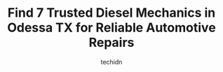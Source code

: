 ---
layout: ampstory
image: https://images.unsplash.com/photo-1508974576580-36a2f92ad3bc?ixlib=rb-4.0.3&ixid=MnwxMjA3fDB8MHxwaG90by1wYWdlfHx8fGVufDB8fHx8&auto=format&fit=crop&w=640&h=853&q=80
author: techidn
featured: false
description: Trust your vehicles maintenance and repairs to the 7 best Diesel Mechanic in Odessa TX, USA. With their extensive experience, cutting-edge technology, and commitment to customer satisfactio
title: Find 7 Trusted Diesel Mechanics in Odessa TX for Reliable Automotive Repairs
cover:
   title: Find 7 Trusted Diesel Mechanics in Odessa TX for Reliable Automotive Repairs
   subtitle: Rickpate
   background: https://images.unsplash.com/photo-1508974576580-36a2f92ad3bc?ixlib=rb-4.0.3&ixid=MnwxMjA3fDB8MHxwaG90by1wYWdlfHx8fGVufDB8fHx8&auto=format&fit=crop&w=640&h=853&q=80

pages: 
 - layout: thirds
   top: <h1>#1 Triple A Diesel Service Llc</h1>
   bottom: "<p>Aurturo, is a knowledgeable young mechanic, eager to please the customers... He also knows, Automatic transmissions Eaton or Allison, and he works on Mercedes-Benz motors</p>"
   background: https://www.knot35.com/toplist/wp-content/uploads/2023/06/best-diesel-mechanic-1-in-odessa-tx-1685830997.jpeg
   backgroundblur: true
 - layout: thirds
   top: <h1>#2 F&E Diesel Shop Powerstroke, Cummins & Duramax Mechanics</h1>
   bottom: "<p>7519 Andrews Hwy #4, Odessa, TX 79765, United States</p>"
   background: https://www.knot35.com/toplist/wp-content/uploads/2023/06/best-diesel-mechanic-2-in-odessa-tx-1685830997.jpeg
   cta:
      link: https://www.knot35.com/toplist/find-7-trusted-diesel-mechanics-in-odessa-tx-for-reliable-automotive-repairs/
      text: Find 7 Trusted Diesel Mechanics in Odessa TX for Reliable Automotive Repairs
 - layout: thirds
   top: <h1>#3 Ryans Road Service and Diesel Repair</h1>
   bottom: "<p>1000 SOUTH, US-385, Odessa, TX 79764, United States</p>"
   background: https://www.knot35.com/toplist/wp-content/uploads/2023/06/best-diesel-mechanic-3-in-odessa-tx-1685830998.jpeg
   cta:
      link: https://www.knot35.com/toplist/find-7-trusted-diesel-mechanics-in-odessa-tx-for-reliable-automotive-repairs/
      text: Find 7 Trusted Diesel Mechanics in Odessa TX for Reliable Automotive Repairs
 - layout: thirds
   top: <h1>#4 Chases Diesel And Automotive LLC</h1>
   bottom: "<p>2225 E Interstate 20, Odessa, TX 79766, United States</p>"
   background: https://images.unsplash.com/photo-1580610447943-1bfbef5efe07?ixlib=rb-4.0.3&ixid=MnwxMjA3fDB8MHxwaG90by1wYWdlfHx8fGVufDB8fHx8&auto=format&fit=crop&w=640&h=853&q=80
   cta:
      link: https://www.knot35.com/toplist/find-7-trusted-diesel-mechanics-in-odessa-tx-for-reliable-automotive-repairs/
      text: Find 7 Trusted Diesel Mechanics in Odessa TX for Reliable Automotive Repairs
 - layout: thirds
   top: <h1>#5 JAZ Diesel Services Inc</h1>
   bottom: "<p>407 Lufkin Rd, Odessa, TX 79765, United States</p>"
   background: https://images.unsplash.com/photo-1533735380053-eb8d0759b24a?ixlib=rb-4.0.3&ixid=MnwxMjA3fDB8MHxwaG90by1wYWdlfHx8fGVufDB8fHx8&auto=format&fit=crop&w=640&h=853&q=80
   cta:
      link: https://www.knot35.com/toplist/find-7-trusted-diesel-mechanics-in-odessa-tx-for-reliable-automotive-repairs/
      text: Find 7 Trusted Diesel Mechanics in Odessa TX for Reliable Automotive Repairs
 - layout: thirds
   top: <h1>#6 Regen Diesel Repair, LLC</h1>
   bottom: "<p>2407 S Market St, Odessa, TX 79766, United States</p>"
   background: https://images.unsplash.com/photo-1510906594845-bc082582c8cc?ixlib=rb-4.0.3&ixid=MnwxMjA3fDB8MHxwaG90by1wYWdlfHx8fGVufDB8fHx8&auto=format&fit=crop&w=640&h=853&q=80
   cta:
      link: https://www.knot35.com/toplist/find-7-trusted-diesel-mechanics-in-odessa-tx-for-reliable-automotive-repairs/
      text: Find 7 Trusted Diesel Mechanics in Odessa TX for Reliable Automotive Repairs
 - layout: thirds
   top: <h1>#7 Varela Diesel Performance</h1>
   bottom: "<p>2451 E Murphy St, Odessa, TX 79761, United States</p>"
   background: https://images.unsplash.com/photo-1540457036297-448b6b99e91c?ixlib=rb-4.0.3&ixid=MnwxMjA3fDB8MHxwaG90by1wYWdlfHx8fGVufDB8fHx8&auto=format&fit=crop&w=640&h=853&q=80
   cta:
      link: https://www.knot35.com/toplist/find-7-trusted-diesel-mechanics-in-odessa-tx-for-reliable-automotive-repairs/
      text: Find 7 Trusted Diesel Mechanics in Odessa TX for Reliable Automotive Repairs
 - layout: thirds
   middle: Continue reading...
   background: https://images.unsplash.com/photo-1567095761054-7a02e69e5c43?ixlib=rb-4.0.3&ixid=MnwxMjA3fDB8MHxwaG90by1wYWdlfHx8fGVufDB8fHx8&auto=format&fit=crop&w=640&h=853&q=80
   cta:
      link: https://www.knot35.com/toplist/find-7-trusted-diesel-mechanics-in-odessa-tx-for-reliable-automotive-repairs/
      text: Find 7 Trusted Diesel Mechanics in Odessa TX for Reliable Automotive Repairs
      
---